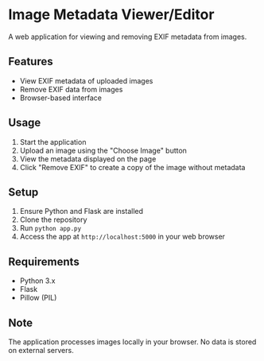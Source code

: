 # Image Metadata Viewer/Editor

A web application for viewing and removing EXIF metadata from images.

## Features

- View EXIF metadata of uploaded images
- Remove EXIF data from images
- Browser-based interface

## Usage

1. Start the application
2. Upload an image using the "Choose Image" button
3. View the metadata displayed on the page
4. Click "Remove EXIF" to create a copy of the image without metadata

## Setup

1. Ensure Python and Flask are installed
2. Clone the repository
3. Run `python app.py`
4. Access the app at `http://localhost:5000` in your web browser

## Requirements

- Python 3.x
- Flask
- Pillow (PIL)

## Note

The application processes images locally in your browser. No data is stored on external servers.